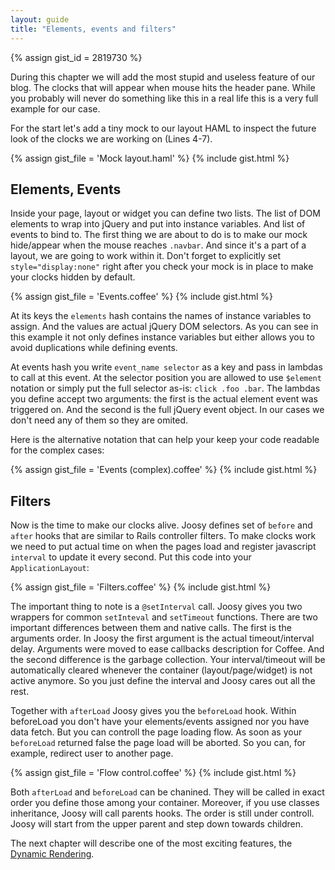 ```yaml
---
layout: guide
title: "Elements, events and filters"
---
```


{% assign gist_id = 2819730 %}

<div class="info">
  <p>
    During this chapter we will add the most stupid and useless feature of our blog. The clocks that will appear when mouse hits the header pane. While you probably will never do something like this in a real life this is a very full example for our case.
  </p>
</div>

For the start let's add a tiny mock to our layout HAML to inspect the future look of the clocks we are working on (Lines 4-7).

{% assign gist_file = 'Mock layout.haml' %}
{% include gist.html %}

## Elements, Events

Inside your page, layout or widget you can define two lists. The list of DOM elements to wrap into jQuery and put into instance variables. And list of events to bind to. The first thing we are about to do is to make our mock hide/appear when the mouse reaches `.navbar`. And since it's a part of a layout, we are going to work within it. Don't forget to explicitly set `style="display:none"` right after you check your mock is in place to make your clocks hidden by default.

{% assign gist_file = 'Events.coffee' %}
{% include gist.html %}

At its keys the `elements` hash contains the names of instance variables to assign. And the values are actual jQuery DOM selectors. As you can see in this example it not only defines instance variables but either allows you to avoid duplications while defining events. 

At events hash you write `event_name selector` as a key and pass in lambdas to call at this event. At the selector position you are allowed to use `$element` notation or simply put the full selector as-is: `click .foo .bar`. The lambdas you define accept two arguments: the first is the actual element event was triggered on. And the second is the full jQuery event object. In our cases we don't need any of them so they are omited.

Here is the alternative notation that can help your keep your code readable for the complex cases:

{% assign gist_file = 'Events (complex).coffee' %}
{% include gist.html %}

## Filters

Now is the time to make our clocks alive. Joosy defines set of `before` and `after` hooks that are similar to Rails controller filters. To make clocks work we need to put actual time on when the pages load and register javascript `interval` to update it every second. Put this code into your `ApplicationLayout`:

{% assign gist_file = 'Filters.coffee' %}
{% include gist.html %}

The important thing to note is a `@setInterval` call. Joosy gives you two wrappers for common `setInteval` and `setTimeout` functions. There are two important differences between them and native calls. The first is the arguments order. In Joosy the first argument is the actual timeout/interval delay. Arguments were moved to ease callbacks description for Coffee. And the second difference is the garbage collection. Your interval/timeout will be automatically cleared whenever the container (layout/page/widget) is not active anymore. So you just define the interval and Joosy cares out all the rest.

Together with `afterLoad` Joosy gives you the `beforeLoad` hook. Within beforeLoad you don't have your elements/events assigned nor you have data fetch. But you can controll the page loading flow. As soon as your `beforeLoad` returned false the page load will be aborted. So you can, for example, redirect user to another page.

{% assign gist_file = 'Flow control.coffee' %}
{% include gist.html %}

Both `afterLoad` and `beforeLoad` can be chanined. They will be called in exact order you define those among your container. Moreover, if you use classes inheritance, Joosy will call parents hooks. The order is still under controll. Joosy will start from the upper parent and step down towards children.

The next chapter will describe one of the most exciting features, the [Dynamic Rendering](/guides/blog/dynamic-rendering.html).